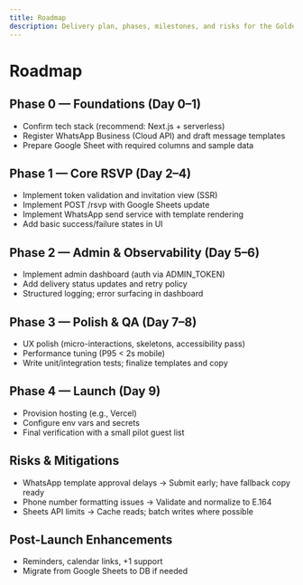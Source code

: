 ```yaml
---
title: Roadmap
description: Delivery plan, phases, milestones, and risks for the Golden Ticket app.
---
```


# Roadmap

## Phase 0 — Foundations (Day 0–1)
- Confirm tech stack (recommend: Next.js + serverless)
- Register WhatsApp Business (Cloud API) and draft message templates
- Prepare Google Sheet with required columns and sample data

## Phase 1 — Core RSVP (Day 2–4)
- Implement token validation and invitation view (SSR)
- Implement POST /rsvp with Google Sheets update
- Implement WhatsApp send service with template rendering
- Add basic success/failure states in UI

## Phase 2 — Admin & Observability (Day 5–6)
- Implement admin dashboard (auth via ADMIN_TOKEN)
- Add delivery status updates and retry policy
- Structured logging; error surfacing in dashboard

## Phase 3 — Polish & QA (Day 7–8)
- UX polish (micro-interactions, skeletons, accessibility pass)
- Performance tuning (P95 < 2s mobile)
- Write unit/integration tests; finalize templates and copy

## Phase 4 — Launch (Day 9)
- Provision hosting (e.g., Vercel)
- Configure env vars and secrets
- Final verification with a small pilot guest list

## Risks & Mitigations
- WhatsApp template approval delays → Submit early; have fallback copy ready
- Phone number formatting issues → Validate and normalize to E.164
- Sheets API limits → Cache reads; batch writes where possible

## Post-Launch Enhancements
- Reminders, calendar links, +1 support
- Migrate from Google Sheets to DB if needed
